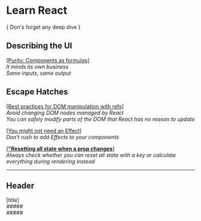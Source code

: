 # Learn React

{ Don's forget any deep dive }  

## Describing the UI

[[Purity: Components as formulas]](https://react.dev/learn/keeping-components-pure#purity-components-as-formulas)  
_It minds its own business_  
_Same inputs, same output_  

## Escape Hatches  

[[Best practices for DOM manipulation with refs]](https://react.dev/learn/manipulating-the-dom-with-refs#best-practices-for-dom-manipulation-with-refs)  
_Avoid changing DOM nodes managed by React_  
_You can safely modify parts of the DOM that React has no reason to update_  

[[You might not need an Effect]](https://react.dev/learn/synchronizing-with-effects#you-might-not-need-an-effect)  
_Don’t rush to add Effects to your components_  

[[**"Resetting all state when a prop changes**](https://react.dev/learn/you-might-not-need-an-effect#resetting-all-state-when-a-prop-changes)]  
_Always check whether you can reset all state with a key or calculate everything during rendering instead_  

**********************

## Header  

[title]  
_#####_  
_#####_  


